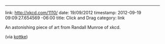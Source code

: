 --- 
link: http://xkcd.com/1110/
date: 19/09/2012
timestamp: 2012-09-19 09:09:27.654569 -06:00
title: Click and Drag
category: link

An astonishing piece of art from Randall Munroe of xkcd.

(via [kottke](http://kottke.org/12/09/i-didnt-expect-the-world-to-be-so-big))

